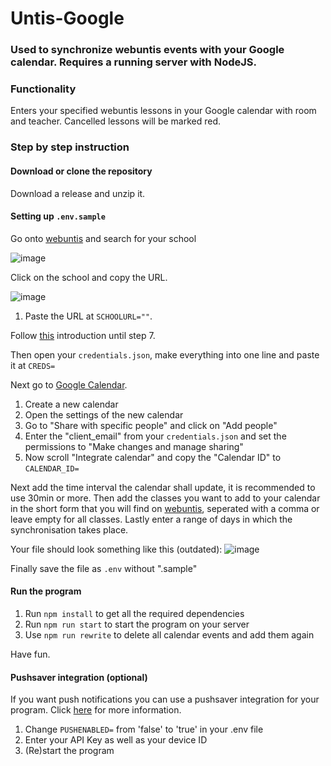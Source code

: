 # Untis-Google

### Used to synchronize webuntis events with your Google calendar. Requires a running server with NodeJS.

### Functionality
Enters your specified webuntis lessons in your Google calendar with room and teacher. Cancelled lessons will be marked red.

### Step by step instruction

#### Download or clone the repository
Download a release and unzip it.

#### Setting up ```.env.sample```
Go onto [webuntis](https://webuntis.com) and search for your school

![image](https://user-images.githubusercontent.com/31077445/194700863-1e9e8e2e-93bb-4760-b9d3-fcea18444170.png)

Click on the school and copy the URL.

![image](https://user-images.githubusercontent.com/31077445/194700913-ee48d3fe-c87c-4ce6-baf8-a071be304c12.png)

1. Paste the URL at ```SCHOOLURL=""```.

Follow [this](https://developers.google.com/calendar/api/quickstart/nodejs) introduction until step 7.

Then open your ```credentials.json```, make everything into one line and paste it at ```CREDS=```

Next go to [Google Calendar](https://calendar.google.com).

1. Create a new calendar
2. Open the settings of the new calendar
3. Go to "Share with specific people" and click on "Add people"
4. Enter the "client_email" from your ```credentials.json``` and set the permissions to "Make changes and manage sharing"
5. Now scroll "Integrate calendar" and copy the "Calendar ID" to ```CALENDAR_ID=```

Next add the time interval the calendar shall update, it is recommended to use 30min or more.
Then add the classes you want to add to your calendar in the short form that you will find on [webuntis](https://webuntis.com), seperated with a comma or leave empty for all classes.
Lastly enter a range of days in which the synchronisation takes place.

Your file should look something like this (outdated):
![image](https://github.com/DerArkeN/Untis-Google/assets/31077445/17cb2100-7d05-427d-b405-68733ed76504)

Finally save the file as ```.env``` without ".sample"

#### Run the program

1. Run ```npm install``` to get all the required dependencies
2. Run ```npm run start``` to start the program on your server
3. Use ```npm run rewrite``` to delete all calendar events and add them again

Have fun.

#### Pushsaver integration (optional)
If you want push notifications you can use a pushsaver integration for your program.
Click [here](https://www.pushsafer.com/) for more information.
1. Change ``PUSHENABLED=`` from 'false' to 'true' in your .env file
2. Enter your API Key as well as your device ID
3. (Re)start the program
